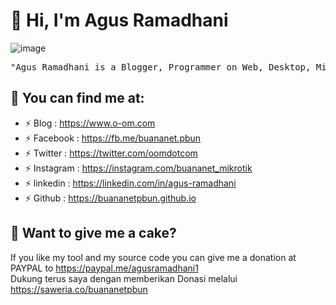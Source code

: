 # :bearded_person: Hi, I'm Agus Ramadhani
![image](https://user-images.githubusercontent.com/42666125/147025841-19ddcf5a-de4b-4261-aa4b-5f04fe521d30.png)
<pre>
"Agus Ramadhani is a Blogger, Programmer on Web, Desktop, MikroTik Tools and Networking Skills"
</pre>
## :link: <b>You can find me at:</b>
- ⚡ Blog : https://www.o-om.com
- ⚡ Facebook : https://fb.me/buananet.pbun
- ⚡ Twitter : https://twitter.com/oomdotcom
- ⚡ Instagram : https://instagram.com/buananet_mikrotik
- ⚡ linkedin : https://linkedin.com/in/agus-ramadhani
- ⚡ Github : https://buananetpbun.github.io
## :gift_heart: <b>Want to give me a cake?</b><br>

If you like my tool and my source code you can give me a donation at PAYPAL to https://paypal.me/agusramadhani1<br>
Dukung terus saya dengan memberikan Donasi melalui https://saweria.co/buananetpbun



